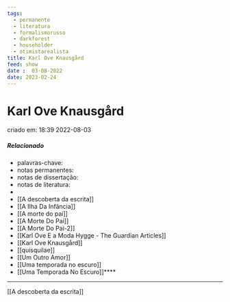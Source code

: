 ```yaml
---
tags:
  - permanente
  - literatura
  - formalismorusso
  - darkforest
  - householder
  - otimistarealista
title: Karl Ove Knausgård
feed: show
date :  03-08-2022
date: 2023-02-24
---
```

# Karl Ove Knausgård
criado em: 18:39 2022-08-03

##### Relacionado
- palavras-chave: 
- notas permanentes: 
- notas de dissertação:
- notas de literatura: 
- 
- [[A descoberta da escrita]]
- [[A Ilha Da Infância]]
- [[A morte do pai]]
- [[A Morte Do Pai]]
- [[A Morte Do Pai-2]]
- [[Karl Ove E a Moda Hygge - The Guardian Articles]]
- [[Karl Ove Knausgård]]
- [[quisquilae]]
- [[Um Outro Amor]]
- [[Uma temporada no escuro]]
- [[Uma Temporada No Escuro]]****
---
[[A descoberta da escrita]]
